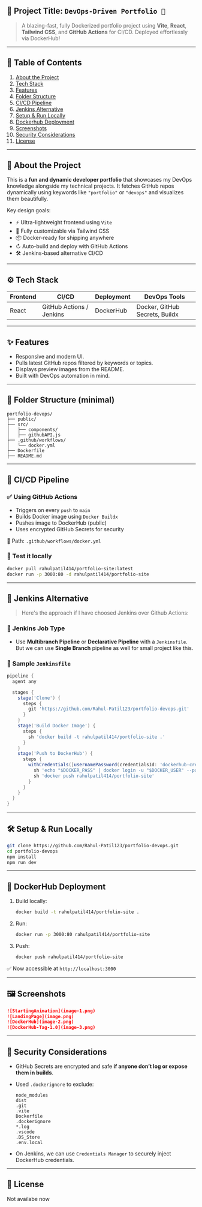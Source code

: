 ## 📌 Project Title: `DevOps-Driven Portfolio 🚀`

> A blazing-fast, fully Dockerized portfolio project using **Vite**, **React**, **Tailwind CSS**, and **GitHub Actions** for CI/CD. Deployed effortlessly via DockerHub!

---

## 🧠 Table of Contents

1. [About the Project](#about-the-project)
2. [Tech Stack](#tech-stack)
3. [Features](#features)
4. [Folder Structure](#folder-structure)
5. [CI/CD Pipeline](#cicd-pipeline)
6. [Jenkins Alternative ](#jenkins-alternative)
7. [Setup & Run Locally](#setup--run-locally)
8. [Dockerhub Deployment](#dockerhub-deployment)
9. [Screenshots](#screenshots)
10. [Security Considerations](#security-considerations)
11. [License](#license)

---

## 💾 About the Project

This is a **fun and dynamic developer portfolio** that showcases my DevOps knowledge alongside my technical projects. It fetches GitHub repos dynamically using keywords like `"portfolio"` or `"devops"` and visualizes them beautifully.

Key design goals:

* ⚡ Ultra-lightweight frontend using `Vite`
* 🎨 Fully customizable via Tailwind CSS
* 📦 Docker-ready for shipping anywhere
* ↻ Auto-build and deploy with GitHub Actions
* 🛠️ Jenkins-based alternative CI/CD

---

## ⚙️ Tech Stack

| Frontend | CI/CD                    | Deployment | DevOps Tools                   |
| -------- | ------------------------ | ---------- | ------------------------------ |
| React    | GitHub Actions / Jenkins | DockerHub  | Docker, GitHub Secrets, Buildx |

---

## ✨ Features

* Responsive and modern UI.
* Pulls latest GitHub repos filtered by keywords or topics.
* Displays preview images from the README.
* Built with DevOps automation in mind.

---

## 📁 Folder Structure (minimal)

```
portfolio-devops/
├── public/
├── src/
│   ├── components/
│   ├── githubAPI.js
├── .github/workflows/
│   └── docker.yml
├── Dockerfile
├── README.md
```

---

## 🔄 CI/CD Pipeline

### ✅ Using GitHub Actions

* Triggers on every `push` to `main`
* Builds Docker image using `Docker Buildx`
* Pushes image to DockerHub (public)
* Uses encrypted GitHub Secrets for security

📂 Path: `.github/workflows/docker.yml`

### 🧪 Test it locally

```bash
docker pull rahulpatil414/portfolio-site:latest
docker run -p 3000:80 -d rahulpatil414/portfolio-site
```

---

## 🔁 Jenkins Alternative 

> Here's the approach if I have choosed Jenkins over Github Actions:

### 🧹 Jenkins Job Type

* Use **Multibranch Pipeline** or **Declarative Pipeline** with a `Jenkinsfile`. But we can use **Single Branch** pipeline as well for small project like this.

### 💾 Sample `Jenkinsfile`

```groovy
pipeline {
  agent any

  stages {
    stage('Clone') {
      steps {
        git 'https://github.com/Rahul-Patil123/portfolio-devops.git'
      }
    }
    stage('Build Docker Image') {
      steps {
        sh 'docker build -t rahulpatil414/portfolio-site .'
      }
    }
    stage('Push to DockerHub') {
      steps {
        withCredentials([usernamePassword(credentialsId: 'dockerhub-creds', usernameVariable: 'DOCKER_USER', passwordVariable: 'DOCKER_PASS')]) {
          sh 'echo "$DOCKER_PASS" | docker login -u "$DOCKER_USER" --password-stdin'
          sh 'docker push rahulpatil414/portfolio-site'
        }
      }
    }
  }
}
```

---

## 🛠️ Setup & Run Locally

```bash
git clone https://github.com/Rahul-Patil123/portfolio-devops.git
cd portfolio-devops
npm install
npm run dev
```

---

## 🐳 DockerHub Deployment

1. Build locally:

   ```bash
   docker build -t rahulpatil414/portfolio-site .
   ```

2. Run:

   ```bash
   docker run -p 3000:80 rahulpatil414/portfolio-site
   ```

3. Push:

   ```bash
   docker push rahulpatil414/portfolio-site
   ```

✅ Now accessible at `http://localhost:3000`

---

## 🖼️ Screenshots

```md
![StartingAnimation](image-1.png)
![LandingPage](image.png)
![DockerHub](image-2.png)
![DockerHub-Tag-1.0](image-3.png)
```
---

## 🔐 Security Considerations

* GitHub Secrets are encrypted and safe **if anyone don’t log or expose them in builds**.
* Used `.dockerignore` to exclude:

  ```
  node_modules
  dist
  .git
  .vite
  Dockerfile
  .dockerignore
  *.log
  .vscode
  .DS_Store
  .env.local
  ```
* On Jenkins, we can use `Credentials Manager` to securely inject DockerHub credentials.

---

## 📜 License
Not availabe now